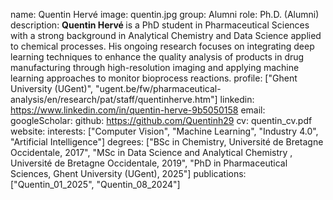 name: Quentin Hervé
image: quentin.jpg
group: Alumni
role: Ph.D. (Alumni)
description: <b> Quentin Hervé </b> is a PhD student in Pharmaceutical Sciences with a strong background in Analytical Chemistry and Data Science applied to chemical processes. His ongoing research focuses on integrating deep learning techniques to enhance the quality analysis of products in drug manufacturing through high-resolution imaging and applying machine learning approaches to monitor bioprocess reactions.
profile: ["Ghent University (UGent)", "ugent.be/fw/pharmaceutical-analysis/en/research/pat/staff/quentinherve.htm"]
linkedin: https://www.linkedin.com/in/quentin-herve-9b5050158
email: 
googleScholar: 
github: https://github.com/Quentinh29
cv: quentin_cv.pdf
website:
interests: ["Computer Vision", "Machine Learning", "Industry 4.0", "Artificial Intelligence"]
degrees: ["BSc in Chemistry, Université de Bretagne Occidentale, 2017", "MSc in Data Science and Analytical Chemistry , Université de Bretagne Occidentale, 2019", "PhD in Pharmaceutical Sciences, Ghent University (UGent), 2025"]
publications: ["Quentin_01_2025", "Quentin_08_2024"]
